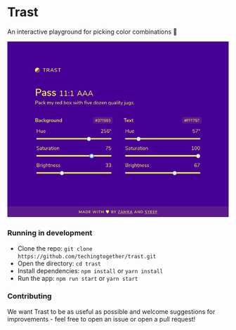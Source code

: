 # Trast
An interactive playground for picking color combinations 🎨

![A screenshot of Trast in action!](./screenshot.png)

### Running in development
* Clone the repo: `git clone https://github.com/techingtogether/trast.git`
* Open the directory: `cd trast`
* Install dependencies: `npm install` or `yarn install`
* Run the app: `npm run start` or `yarn start`

### Contributing
We want Trast to be as useful as possible and welcome suggestions for improvements - feel free to open an issue or open a pull request!

